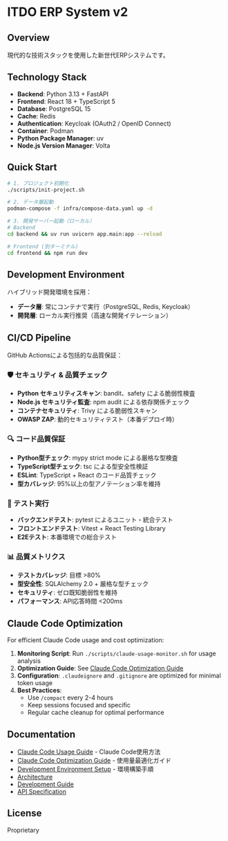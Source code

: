 # ITDO ERP System v2

## Overview

現代的な技術スタックを使用した新世代ERPシステムです。

## Technology Stack

- **Backend**: Python 3.13 + FastAPI
- **Frontend**: React 18 + TypeScript 5
- **Database**: PostgreSQL 15
- **Cache**: Redis
- **Authentication**: Keycloak (OAuth2 / OpenID Connect)
- **Container**: Podman
- **Python Package Manager**: uv
- **Node.js Version Manager**: Volta

## Quick Start

```bash
# 1. プロジェクト初期化
./scripts/init-project.sh

# 2. データ層起動
podman-compose -f infra/compose-data.yaml up -d

# 3. 開発サーバー起動（ローカル）
# Backend
cd backend && uv run uvicorn app.main:app --reload

# Frontend (別ターミナル)
cd frontend && npm run dev
```

## Development Environment

ハイブリッド開発環境を採用：
- **データ層**: 常にコンテナで実行（PostgreSQL, Redis, Keycloak）
- **開発層**: ローカル実行推奨（高速な開発イテレーション）

## CI/CD Pipeline

GitHub Actionsによる包括的な品質保証：

### 🛡️ セキュリティ & 品質チェック
- **Python セキュリティスキャン**: bandit、safety による脆弱性検査
- **Node.js セキュリティ監査**: npm audit による依存関係チェック  
- **コンテナセキュリティ**: Trivy による脆弱性スキャン
- **OWASP ZAP**: 動的セキュリティテスト（本番デプロイ時）

### 🔍 コード品質保証
- **Python型チェック**: mypy strict mode による厳格な型検査
- **TypeScript型チェック**: tsc による型安全性検証
- **ESLint**: TypeScript + React のコード品質チェック
- **型カバレッジ**: 95%以上の型アノテーション率を維持

### 🧪 テスト実行
- **バックエンドテスト**: pytest によるユニット・統合テスト
- **フロントエンドテスト**: Vitest + React Testing Library
- **E2Eテスト**: 本番環境での総合テスト

### 📊 品質メトリクス
- **テストカバレッジ**: 目標 >80%
- **型安全性**: SQLAlchemy 2.0 + 厳格な型チェック
- **セキュリティ**: ゼロ既知脆弱性を維持
- **パフォーマンス**: API応答時間 <200ms

## Claude Code Optimization

For efficient Claude Code usage and cost optimization:

1. **Monitoring Script**: Run `./scripts/claude-usage-monitor.sh` for usage analysis
2. **Optimization Guide**: See [Claude Code Optimization Guide](docs/CLAUDE_CODE_OPTIMIZATION_GUIDE.md)
3. **Configuration**: `.claudeignore` and `.gitignore` are optimized for minimal token usage
4. **Best Practices**: 
   - Use `/compact` every 2-4 hours
   - Keep sessions focused and specific
   - Regular cache cleanup for optimal performance

## Documentation

- [Claude Code Usage Guide](docs/claude-code-usage-guide.md) - Claude Code使用方法
- [Claude Code Optimization Guide](docs/CLAUDE_CODE_OPTIMIZATION_GUIDE.md) - 使用量最適化ガイド
- [Development Environment Setup](docs/development-environment-setup.md) - 環境構築手順
- [Architecture](docs/architecture.md)
- [Development Guide](docs/development-guide.md)
- [API Specification](backend/docs/api-spec.md)

## License

Proprietary